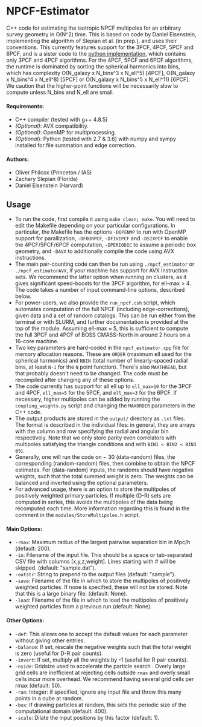 # NPCF-Estimator

C++ code for estimating the isotropic NPCF multipoles for an arbitrary survey geometry in O(N^2) time. This is based on code by Daniel Eisenstein, implementing the algorithm of Slepian et al. (in prep.), and uses their conventions. This currently features support for the 3PCF, 4PCF, 5PCF and 6PCF, and is a sister code to the [python implementation](https://github.com/oliverphilcox/pynpcf), which contains only 3PCF and 4PCF algorithms. For the 4PCF, 5PCF and 6PCF algorithms, the runtime is dominated by sorting the spherical harmonics into bins, which has complexity O(N_galaxy x N_bins^3 x N_ell^5) [4PCF], O(N_galaxy x N_bins^4 x N_ell^8) [5PCF] or O(N_galaxy x N_bins^5 x N_ell^11) [6PCF]. We caution that the higher-point functions will be necessarily slow to compute unless N_bins and N_ell are small.

#### Requirements:
- C++ compiler (tested with g++ 4.8.5)
- *(Optional)*: AVX compatibility.
- *(Optional)*: OpenMP for multiprocessing.
- *(Optional*): Python (tested with 2.7 & 3.6) with numpy and sympy installed for file summation and edge correction.

#### Authors:
- Oliver Philcox (Princeton / IAS)
- Zachary Slepian (Florida)
- Daniel Eisenstein (Harvard)

## Usage
- To run the code, first compile it using ```make clean; make```. You will need to edit the Makefile depending on your particular configurations. In particular, the Makefile has the options ```-DOPENMP``` to run with OpenMP support for parallization, ```-DFOURPCF```, ```-DFIVEPCF``` and ```-DSIXPCF``` to enable the 4PCF/5PCF/6PCF computation, ```-DPERIODIC``` to assume a periodic box geometry, and ```-DAVX``` to additionally compile the code using AVX instructions.
- The main pair-counting code can then be run using ```./npcf_estimator``` or ```./npcf_estimatorAVX```, if your machine has support for AVX instruction sets. We recommend the latter option when running on clusters, as it gives significant speed-boosts for the 3PCF algorithm, for ell-max > 4. The code takes a number of input command-line options, described below.
- For power-users, we also provide the ```run_npcf.csh``` script, which automates computation of the full NPCF (including edge-corrections), given data and a set of random catalogs. This can be run either from the terminal or with SLURM, and further documentation is provided at the top of the module. Assuming ell-max = 5, this is sufficient to compute the full 3PCF and 4PCF of BOSS CMASS-North in around 2 hours on a 16-core machine.
- Two key parameters are hard-coded in the ```npcf_estimator.cpp``` file for memory allocation reasons. These are ```ORDER``` (maximum ell used for the spherical harmonics) and ```NBIN``` (total number of linearly-spaced radial bins, at least ```N-1``` for the ```N``` point function). There's also ```MAXTHREAD```, but that probably doesn't need to be changed. The code must be recompiled after changing any of these options.
- The code currently has support for all ell up to ```ell_max=10``` for the 3PCF and 4PCF, ```ell_max=5``` for the 5PCF, and ```ell_max=3``` for the 6PCF. If necessary, higher multipoles can be added by running the ```coupling_weights.py``` script and changing the ```MAXORDER``` parameters in the C++ code.
- The output products are stored in the ```output/``` directory as ```.txt``` files. The format is described in the individual files: in general, they are arrays with the column and row specifying the radial and angular bin respectively. Note that we only store parity even correlators with multipoles satisfying the triangle conditions and with ```BIN1 < BIN2 < BIN3``` etc.
- Generally, one will run the code on ~ 30 (data-random) files, the corresponding (random-random) files, then combine to obtain the NPCF estimates. For (data-random) inputs, the randoms should have negative weights, such that the total summed weight is zero. The weights can be balanced and inverted using the optional parameters.
- For advanced usage, there is an option to store the multipoles of positively weighted primary particles. If multiple (D-R) sets are computed in series, this avoids the multipoles of the data being recomputed each time. More information regarding this is found in the comment in the ```modules/StoreMultipoles.h``` script.

#### Main Options:
- ```-rmax```: Maximum radius of the largest pairwise separation bin in Mpc/h (default: 200).
- ```-in```: Filename of the input file. This should be a space or tab-separated CSV file with columns [x,y,z,weight]. Lines starting with # will be skipped. (default: "sample.dat").
- ```-outstr```: String to prepend to the output files (default: "sample").
- ```-save```: Filename of the file in which to store the multipoles of positively weighted particles. If none is specified, these will not be stored. Note that this is a large binary file. (default: None).
- ```-load```: Filename of the file in which to load the multipoles of positively weighted particles from a previous run (default: None).

#### Other Options:
- ```-def```: This allows one to accept the default values for each parameter without giving other entries.
- ```-balance```: If set, rescale the negative weights such that the total weight is zero (useful for D-R pair counts).
- ```-invert```: If set, multiply all the weights by -1 (useful for R pair counts).
- ```-nside```: Gridsize used to accelerate the particle search . Overly large grid cells are inefficient at rejecting cells outside ```rmax``` and overly small cells incur more overhead. We recommend having several grid cells per rmax (default: 50).
- ```-ran```: Integer: if specified, ignore any input file and throw this many points in a cube at random.
- ```-box```: If drawing particles at random, this sets the periodic size of the computational domain (default: 400).
- ```-scale```: Dilate the input positions by this factor (default: 1).
